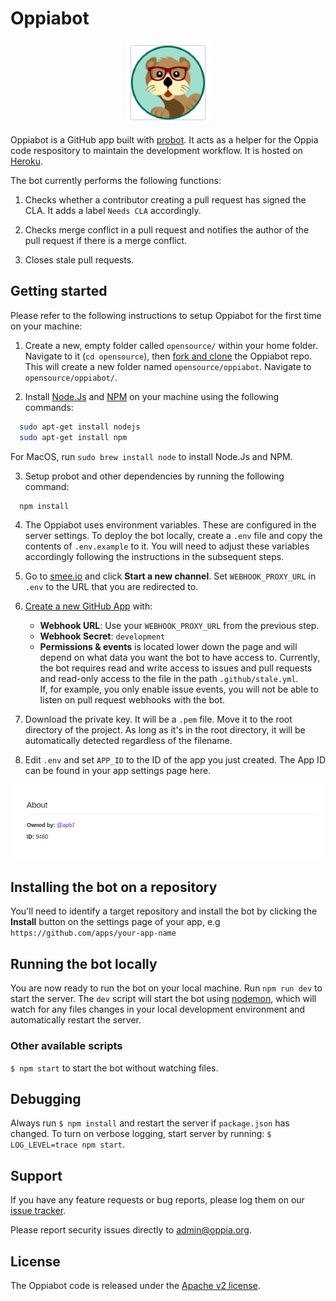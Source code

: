 # Oppiabot

<p align="center">
    <img src="images/oppiabot-display-image.png">
</p>

Oppiabot is a GitHub app built with [probot](https://github.com/probot/probot). It acts as a helper for the Oppia code respository to maintain the development workflow. It is hosted on [Heroku](https://www.heroku.com/).

The bot currently performs the following functions:

1. Checks whether a contributor creating a pull request has signed the CLA. It adds a label `Needs CLA` accordingly.

2. Checks merge conflict in a pull request and notifies the author of the pull request if there is a merge conflict.

3. Closes stale pull requests.


## Getting started

Please refer to the following instructions to setup Oppiabot for the first time on your machine:

1. Create a new, empty folder called `opensource/` within your home folder. Navigate to it (`cd opensource`), then [fork and clone](https://help.github.com/articles/fork-a-repo/) the Oppiabot repo. This will create a new folder named `opensource/oppiabot`. Navigate to `opensource/oppiabot/`.

2. Install [Node.Js](https://nodejs.org/) and [NPM](https://www.npmjs.com/) on your machine using the following commands:

  ```bash
    sudo apt-get install nodejs
    sudo apt-get install npm
  ```
  For MacOS, run `sudo brew install node` to install Node.Js and NPM.

3. Setup probot and other dependencies by running the following command:
  ```bash
    npm install
  ```

4. The Oppiabot uses environment variables. These are configured in the server settings. To deploy the bot locally, create a `.env` file and copy the contents of `.env.example` to it. You will need to adjust these variables accordingly following the instructions in the subsequent steps.

5. Go to [smee.io](https://smee.io/) and click **Start a new channel**. Set `WEBHOOK_PROXY_URL` in `.env` to the URL that you are redirected to.

6. [Create a new GitHub App](https://github.com/settings/apps/new) with:
    * **Webhook URL**: Use your `WEBHOOK_PROXY_URL` from the previous step.
    * **Webhook Secret**: `development`
    * **Permissions & events** is located lower down the page and will depend on what data you want the bot to have access to. Currently, the bot requires read and write access to issues and pull requests and read-only access to the file in the path `.github/stale.yml`.  
    If, for example, you only enable issue events, you will not be able to listen on pull request webhooks with the bot.

7. Download the private key. It will be a `.pem` file. Move it to the root directory of the project. As long as it's in the root directory, it will be automatically detected regardless of the filename.

8. Edit `.env` and set `APP_ID` to the ID of the app you just created. The App ID can be found in your app settings page here.

<p align="center">
    <img src="images/sample-app-id.png">
</p>


## Installing the bot on a repository

You'll need to identify a target repository and install the bot by clicking the **Install** button on the settings page of your app, e.g `https://github.com/apps/your-app-name`


## Running the bot locally

You are now ready to run the bot on your local machine. Run `npm run dev` to start the server.
The `dev` script will start the bot using [nodemon](https://github.com/remy/nodemon#nodemon), which will watch for any files changes in your local development environment and automatically restart the server.

### Other available scripts

`$ npm start` to start the bot without watching files.


## Debugging
Always run `$ npm install` and restart the server if `package.json` has changed.
To turn on verbose logging, start server by running: `$ LOG_LEVEL=trace npm start`.


## Support

If you have any feature requests or bug reports, please log them on our [issue tracker](https://github.com/oppia/oppiabot/issues/new?title=Describe%20your%20feature%20request%20or%20bug%20report%20succinctly&body=If%20you%27d%20like%20to%20propose%20a%20feature,%20describe%20what%20you%27d%20like%20to%20see.%20Mockups%20would%20be%20great!%0A%0AIf%20you%27re%20reporting%20a%20bug,%20please%20be%20sure%20to%20include%20the%20expected%20behaviour,%20the%20observed%20behaviour,%20and%20steps%20to%20reproduce%20the%20problem.%20Console%20copy-pastes%20and%20any%20background%20on%20the%20environment%20would%20also%20be%20helpful.%0A%0AIf%20the%20issue%20you%27re%20facing%20is%20probot-specific,%20it%20should%20be%20logged%20to%20the%20probot%20repository.%0A%0AThanks!).

Please report security issues directly to admin@oppia.org.

## License

The Oppiabot code is released under the [Apache v2 license](https://github.com/oppia/oppiabot/blob/master/LICENSE).
